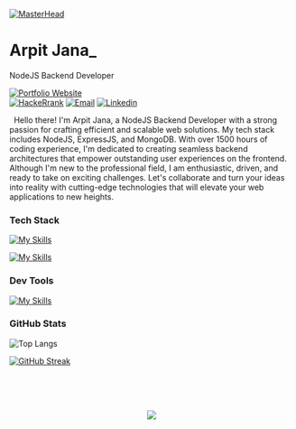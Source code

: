 [![MasterHead](https://i.pinimg.com/originals/2f/f4/28/2ff428006f3ade5f10beac69372062ab.gif)](https://rishavchanda.io)

<!-- Your title -->
# Arpit Jana_
NodeJS Backend  Developer


<!-- Your badges
You can use the website to generate badges: https://shields.io/
-->

[![Portfolio Website](https://img.shields.io/badge/_Portfolio_Website-1F4958?style=flat&logo=appveyor&logoColor=white)](https://arpitjana21.github.io/)\
[![HackeRrank](https://img.shields.io/badge/-Hackerrank-289f52?style=flat&logo=HackerRank&logoColor=white)](https://www.hackerrank.com/arpitjana2103?hr_r=1)
[![Email](https://img.shields.io/badge/-Email-red?style=flat&logo=gmail&logoColor=white)](mailto:arpitjana2103@gmail.com)
[![Linkedin](https://img.shields.io/badge/-LinkedIn-blue?style=flat&logo=Linkedin&logoColor=white)](https://www.linkedin.com/in/arpitjana2103/)


&nbsp;
Hello there! I'm Arpit Jana, a NodeJS Backend Developer with a strong passion for crafting efficient and scalable web solutions. My tech stack includes NodeJS, ExpressJS, and MongoDB. With over 1500 hours of coding experience, I'm dedicated to creating seamless backend architectures that empower outstanding user experiences on the frontend. Although I'm new to the professional field, I am enthusiastic, driven, and ready to take on exciting challenges. Let's collaborate and turn your ideas into reality with cutting-edge technologies that will elevate your web applications to new heights.

 
<h3 align="left">Tech Stack</h3>

[![My Skills](https://skillicons.dev/icons?i=html,css,js,typescript,cpp&theme=light)](https://skillicons.dev)

[![My Skills](https://skillicons.dev/icons?i=nodejs,expressjs,mongodb,mysql,redis,pug)](https://skillicons.dev)

<h3 align="left">Dev Tools</h3>

[![My Skills](https://skillicons.dev/icons?i=vscode,git,github,postman,githubactions,aws)](https://skillicons.dev)

<h3 align="left">GitHub Stats</h3>

![Top Langs](https://github-readme-stats.vercel.app/api/top-langs/?username=arpitjana21&layout=compact)

[![GitHub Streak](https://github-readme-streak-stats.herokuapp.com?user=arpitjana21)](https://git.io/streak-stats)



<br/>
<br/>
<br/>

<!--profile visit count-->
<div align="center">

[![](https://visitcount.itsvg.in/api?id=arpitjana21&label=Profile%20Views&color=6&icon=5&pretty=false)](https://visitcount.itsvg.in)
  
</div>

